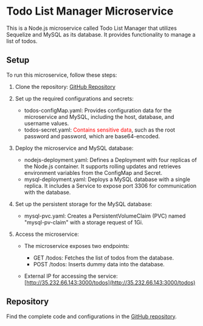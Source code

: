 # Todo List Manager Microservice

This is a Node.js microservice called Todo List Manager that utilizes Sequelize and MySQL as its database. It provides functionality to manage a list of todos.

## Setup

To run this microservice, follow these steps:

1. Clone the repository: [GitHub Repository](https://github.com/fulltechstack/NAGP-Assignment)

2. Set up the required configurations and secrets:

   - todos-configMap.yaml: Provides configuration data for the microservice and MySQL, including the host, database, and username values.
   - todos-secret.yaml: <span style="color:red;">Contains sensitive data</span>, such as the root password and password, which are base64-encoded.

3. Deploy the microservice and MySQL database:

   - nodejs-deployment.yaml: Defines a Deployment with four replicas of the Node.js container. It supports rolling updates and retrieves environment variables from the ConfigMap and Secret.
   - mysql-deployment.yaml: Deploys a MySQL database with a single replica. It includes a Service to expose port 3306 for communication with the database.

4. Set up the persistent storage for the MySQL database:

   - mysql-pvc.yaml: Creates a PersistentVolumeClaim (PVC) named "mysql-pv-claim" with a storage request of 1Gi.

5. Access the microservice:

   - The microservice exposes two endpoints:
     - GET /todos: Fetches the list of todos from the database.
     - POST /todos: Inserts dummy data into the database.

   - External IP for accessing the service: [http://35.232.66.143:3000/todos](http://35.232.66.143:3000/todos)

## Repository

Find the complete code and configurations in the [GitHub repository](https://github.com/fulltechstack/NAGP-Assignment).
